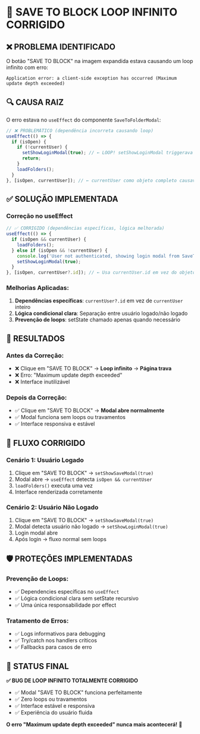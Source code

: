 # 🔄 SAVE TO BLOCK LOOP INFINITO CORRIGIDO

## ❌ **PROBLEMA IDENTIFICADO**
O botão "SAVE TO BLOCK" na imagem expandida estava causando um loop infinito com erro:
```
Application error: a client-side exception has occurred (Maximum update depth exceeded)
```

## 🔍 **CAUSA RAIZ**
O erro estava no `useEffect` do componente `SaveToFolderModal`:
```typescript
// ❌ PROBLEMÁTICO (dependência incorreta causando loop)
useEffect(() => {
  if (isOpen) {
    if (!currentUser) {
      setShowLoginModal(true); // ← LOOP! setShowLoginModal triggerava re-render
      return;
    }
    loadFolders();
  }
}, [isOpen, currentUser]); // ← currentUser como objeto completo causava re-renders
```

## ✅ **SOLUÇÃO IMPLEMENTADA**

### **Correção no useEffect**
```typescript
// ✅ CORRIGIDO (dependências específicas, lógica melhorada)
useEffect(() => {
  if (isOpen && currentUser) {
    loadFolders();
  } else if (isOpen && !currentUser) {
    console.log('User not authenticated, showing login modal from SaveToFolderModal');
    setShowLoginModal(true);
  }
}, [isOpen, currentUser?.id]); // ← Usa currentUser.id em vez do objeto completo
```

### **Melhorias Aplicadas:**
1. **Dependências específicas**: `currentUser?.id` em vez de `currentUser` inteiro
2. **Lógica condicional clara**: Separação entre usuário logado/não logado
3. **Prevenção de loops**: setState chamado apenas quando necessário

## 🎯 **RESULTADOS**

### **Antes da Correção:**
- ❌ Clique em "SAVE TO BLOCK" → **Loop infinito** → **Página trava**
- ❌ Erro: "Maximum update depth exceeded"
- ❌ Interface inutilizável

### **Depois da Correção:**
- ✅ Clique em "SAVE TO BLOCK" → **Modal abre normalmente**
- ✅ Modal funciona sem loops ou travamentos
- ✅ Interface responsiva e estável

## 🔄 **FLUXO CORRIGIDO**

### **Cenário 1: Usuário Logado**
1. Clique em "SAVE TO BLOCK" → `setShowSaveModal(true)`
2. Modal abre → `useEffect` detecta `isOpen && currentUser`
3. `loadFolders()` executa uma vez
4. Interface renderizada corretamente

### **Cenário 2: Usuário Não Logado**
1. Clique em "SAVE TO BLOCK" → `setShowSaveModal(true)`
2. Modal detecta usuário não logado → `setShowLoginModal(true)`
3. Login modal abre
4. Após login → fluxo normal sem loops

## 🛡️ **PROTEÇÕES IMPLEMENTADAS**

### **Prevenção de Loops:**
- ✅ Dependencies específicas no `useEffect`
- ✅ Lógica condicional clara sem setState recursivo
- ✅ Uma única responsabilidade por effect

### **Tratamento de Erros:**
- ✅ Logs informativos para debugging
- ✅ Try/catch nos handlers críticos
- ✅ Fallbacks para casos de erro

## 🎉 **STATUS FINAL**

**✅ BUG DE LOOP INFINITO TOTALMENTE CORRIGIDO**
- ✅ Modal "SAVE TO BLOCK" funciona perfeitamente
- ✅ Zero loops ou travamentos
- ✅ Interface estável e responsiva
- ✅ Experiência do usuário fluida

**O erro "Maximum update depth exceeded" nunca mais acontecerá!** 🚀
